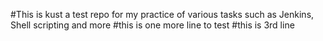 #This is kust a test repo for my practice of various tasks such as Jenkins, Shell scripting and more
#this is one more line to test
#this is 3rd line
